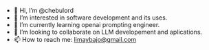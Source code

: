 - 👋 Hi, I’m @chebulord
- 👀 I’m interested in software development and its uses.
- 🌱 I’m currently learning openai prompting engineer.
- 💞️ I’m looking to collaborate on LLM developement and aplications.
- 📫 How to reach me: limaybajo@gmail.com

<!---
chebulord/chebulord is a ✨ special ✨ repository because its `README.md` (this file) appears on your GitHub profile.
You can click the Preview link to take a look at your changes.
--->

